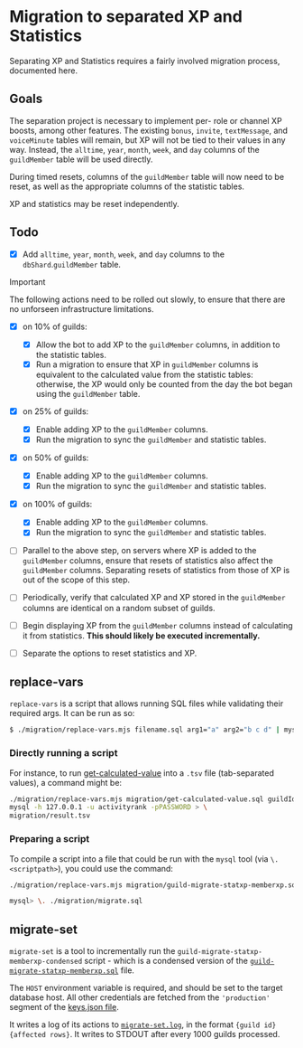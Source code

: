 # Migration to separated XP and Statistics

Separating XP and Statistics requires a fairly involved migration process, documented here.

## Goals

The separation project is necessary to implement per- role or channel XP boosts, among other features.
The existing `bonus`, `invite`, `textMessage`, and `voiceMinute` tables will remain,
but XP will not be tied to their values in any way.
Instead, the `alltime`, `year`, `month`, `week`, and `day` columns of the `guildMember` table will be used directly.

During timed resets, columns of the `guildMember` table will now need to be reset,
as well as the appropriate columns of the statistic tables.

XP and statistics may be reset independently.

## Todo

- [x] Add `alltime`, `year`, `month`, `week`, and `day` columns to the `dbShard`.`guildMember` table.

> [!IMPORTANT]
> The following actions need to be rolled out slowly,
> to ensure that there are no unforseen infrastructure limitations.

- [x] on 10% of guilds:

  - [x] Allow the bot to add XP to the `guildMember` columns, in addition to the statistic tables.
  - [x] Run a migration to ensure that XP in `guildMember` columns is equivalent
        to the calculated value from the statistic tables: otherwise, the XP would
        only be counted from the day the bot began using the `guildMember` table.

- [x] on 25% of guilds:

  - [x] Enable adding XP to the `guildMember` columns.
  - [x] Run the migration to sync the `guildMember` and statistic tables.

- [x] on 50% of guilds:

  - [x] Enable adding XP to the `guildMember` columns.
  - [x] Run the migration to sync the `guildMember` and statistic tables.

- [x] on 100% of guilds:

  - [x] Enable adding XP to the `guildMember` columns.
  - [x] Run the migration to sync the `guildMember` and statistic tables.

- [ ] Parallel to the above step, on servers where XP is added to the `guildMember` columns,
      ensure that resets of statistics also affect the `guildMember` columns.
      Separating resets of statistics from those of XP is out of the scope of this step.

- [ ] Periodically, verify that calculated XP and XP stored in
      the `guildMember` columns are identical on a random subset of guilds.

- [ ] Begin displaying XP from the `guildMember` columns instead of
      calculating it from statistics. **This should likely be executed incrementally.**

- [ ] Separate the options to reset statistics and XP.

## replace-vars

`replace-vars` is a script that allows running SQL files while validating their required args. It can be run as so:

```sh
$ ./migration/replace-vars.mjs filename.sql arg1="a" arg2="b c d" | mysql -h 127.0.0.1 -u activityrank -pPASSWORD > result.tsv
```

### Directly running a script

For instance, to run [get-calculated-value](./get-calculated-value.sql) into a `.tsv` file (tab-separated values), a command might be:

```sh
./migration/replace-vars.mjs migration/get-calculated-value.sql guildId='"905898879785005106"' userId='"774660568728469585"' | \
mysql -h 127.0.0.1 -u activityrank -pPASSWORD > \
migration/result.tsv
```

### Preparing a script

To compile a script into a file that could be run with the `mysql` tool (via `\. <scriptpath>`), you could use the command:

```sh
./migration/replace-vars.mjs migration/guild-migrate-statxp-memberxp.sql guildId='"905898879785005106"' > migration/migrate.sql
```

```sh
mysql> \. ./migration/migrate.sql
```

## migrate-set

`migrate-set` is a tool to incrementally run the `guild-migrate-statxp-memberxp-condensed`
script - which is a condensed version of the
[`guild-migrate-statxp-memberxp.sql`](./guild-migrate-statxp-memberxp.sql) file.

The `HOST` environment variable is required, and should be set to the target database host.
All other credentials are fetched from the `'production'` segment of the [keys.json file](../config/keys.example.json).

It writes a log of its actions to [`migrate-set.log`](./migrate-set.log), in the format `{guild id} {affected rows}`.
It writes to STDOUT after every 1000 guilds processed.

